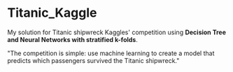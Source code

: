 # Titanic_Kaggle

My solution for Titanic shipwreck Kaggles' competition using <b>Decision Tree and Neural Networks with stratified k-folds</b>.

"The competition is simple: use machine learning to create a model that predicts which passengers survived the Titanic shipwreck."
